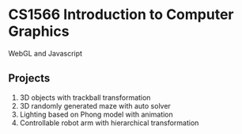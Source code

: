 # CS1566 Introduction to Computer Graphics
WebGL and Javascript

## Projects
1. 3D objects with trackball transformation
2. 3D randomly generated maze with auto solver
3. Lighting based on Phong model with animation
4. Controllable robot arm with hierarchical transformation
